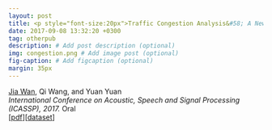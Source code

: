 ```yaml
---
layout: post
title: <p style="font-size:20px">Traffic Congestion Analysis&#58; A New Perspective</p>
date: 2017-09-08 13:32:20 +0300
tag: otherpub
description: # Add post description (optional)
img: congestion.png # Add image post (optional)
fig-caption: # Add figcaption (optional)
margin: 35px
---
```


<u>Jia Wan</u>, Qi Wang, and Yuan Yuan  
<i>International Conference on Acoustic, Speech and Signal Processing (ICASSP), 2017.</i> Oral  
[[pdf](http://crabwq.github.io/pdf/2017%20Traffic%20Congestion%20Analysis%20A%20New%20Perspective.pdf)][[dataset](https://mailnwpueducn-my.sharepoint.com/:u:/g/personal/songchunbiao_mail_nwpu_edu_cn/EfrC09bCYD5Otd9Qcd60SGIBwBivV4T4KVoVlJVJrx1rQg)]
